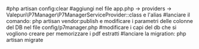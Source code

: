 #php artisan config:clear
#aggiungi nel file app.php -> providers -> Valepuri\P7Manager\P7ManagerServiceProvider::class e l'alias
#lanciare il comando: php artisan vendor:publish e modificare i parametri delle colonne del DB nel file config/p7manager.php
#modificare i capi del db che si vogliono creare per memorizzare i pdf estratti
#lanciare la migration: php artisan migrate